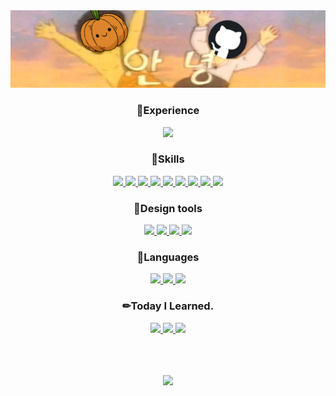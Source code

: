 <div align="center">
  <img src="https://github.com/Sweet-Pumpkin/TIL/blob/main/img/github-thumbnail.png" />
  
  <h3>📌Experience</h3>
  <a href="https://github.com/Sweet-Pumpkin/TIL/blob/main/experience/fastcampus.md">
    <img src="https://img.shields.io/badge/Fastcampus 프론트엔드 개발자 과정-D70F64?style=for-the-badge&logo=Framework7&logoColor=FFFFFF" />
  </a>
  
  <h3>🧬Skills</h3>
  <a href="https://github.com/Sweet-Pumpkin">
    <img src="https://img.shields.io/badge/React-61DAFB?style=for-the-badge&logo=React&logoColor=000000" />
  </a>
  <a href="https://github.com/Sweet-Pumpkin">
    <img src="https://img.shields.io/badge/Redux-764ABC?style=for-the-badge&logo=Redux&logoColor=FFFFFF" />
  </a>
  <a href="https://github.com/Sweet-Pumpkin">
    <img src="https://img.shields.io/badge/JavaScript-F7DF1E?style=for-the-badge&logo=JavaScript&logoColor=000000" />
  </a>
  <a href="https://github.com/Sweet-Pumpkin">
    <img src="https://img.shields.io/badge/TypeScript-3178C6?style=for-the-badge&logo=TypeScript&logoColor=FFFFFF" />
  </a>
  <a href="https://github.com/Sweet-Pumpkin">
    <img src="https://img.shields.io/badge/Firebase-FFCA28?style=for-the-badge&logo=Firebase&logoColor=000000" />
  </a>
  <a href="https://github.com/Sweet-Pumpkin">
    <img src="https://img.shields.io/badge/styled—components-DB7093?style=for-the-badge&logo=styled-components&logoColor=FFFFFF" />
  </a>
  <a href="https://github.com/Sweet-Pumpkin">
    <img src="https://img.shields.io/badge/Sass-CC6699?style=for-the-badge&logo=Sass&logoColor=FFFFFF" />
  </a>
  <a href="https://github.com/Sweet-Pumpkin">
    <img src="https://img.shields.io/badge/CSS-1572B6?style=for-the-badge&logo=CSS3&logoColor=FFFFFF" />
  </a>
  <a href="https://github.com/Sweet-Pumpkin/TIL/blob/main/item/html-css.md">
    <img src="https://img.shields.io/badge/HTML-E34F26?style=for-the-badge&logo=HTML5&logoColor=FFFFFF" />
  </a>

  <h3>🎨Design tools</h3>
  <a href="https://github.com/Sweet-Pumpkin">
    <img src="https://img.shields.io/badge/Adobe Photoshop-31A8FF?style=for-the-badge&logo=Adobe Photoshop&logoColor=FFFFFF" />
  </a>
  <a href="https://github.com/Sweet-Pumpkin">
    <img src="https://img.shields.io/badge/Adobe XD-FF61F6?style=for-the-badge&logo=Adobe XD&logoColor=FFFFFF" />
  </a>
  <a href="https://github.com/Sweet-Pumpkin">
    <img src="https://img.shields.io/badge/Adobe Premiere Pro-9999FF?style=for-the-badge&logo=Adobe Premiere Pro&logoColor=FFFFFF" />
  </a>
  <a href="https://github.com/Sweet-Pumpkin">
    <img src="https://img.shields.io/badge/Adobe After Effects-9999FF?style=for-the-badge&logo=Adobe After Effects&logoColor=FFFFFF" />
  </a>
  
  <h3>💬Languages</h3>
  <a href="https://github.com/Sweet-Pumpkin">
    <img src="https://img.shields.io/badge/한국어-D20A0A?style=for-the-badge&logo=Kongregate&logoColor=FFFFFF" />
  </a>
  <a href="https://github.com/Sweet-Pumpkin">
    <img src="https://img.shields.io/badge/Français-002E5F?style=for-the-badge&logo=Facebook&logoColor=FFFFFF" />
  </a>
  <a href="https://github.com/Sweet-Pumpkin">
    <img src="https://img.shields.io/badge/English-F16521?style=for-the-badge&logo=Etsy&logoColor=FFFFFF" />
  </a>
  
  <h3>✏Today I Learned.</h3>
  <a href="https://github.com/Sweet-Pumpkin/TIL/blob/main/main/date.md">
    <img src="https://img.shields.io/badge/날짜별TIL-0288D1?style=for-the-badge&logo=Verizon&logoColor=FFFFFF" />
  </a>
  <a href="https://github.com/Sweet-Pumpkin/TIL/blob/main/item/coding-test.md">
    <img src="https://img.shields.io/badge/코딩테스트-179C7D?style=for-the-badge&logo=Verizon&logoColor=FFFFFF" />
  </a>
  <a href="https://github.com/Sweet-Pumpkin/TIL/blob/main/item/error.md">
    <img src="https://img.shields.io/badge/에러/해결-ED1A3A?style=for-the-badge&logo=Verizon&logoColor=FFFFFF" />
  </a>
  
  <br />
  <br />
  <br />
  <br />
  
  <a href="https://hits.seeyoufarm.com"><img src="https://hits.seeyoufarm.com/api/count/incr/badge.svg?url=https%3A%2F%2Fgithub.com%2FSweet-Pumpkin&count_bg=%23512BD4&title_bg=%23512BD4&icon=googlefit.svg&icon_color=%23FFFFFF&title=HITS&edge_flat=false" /></a>
</div>
